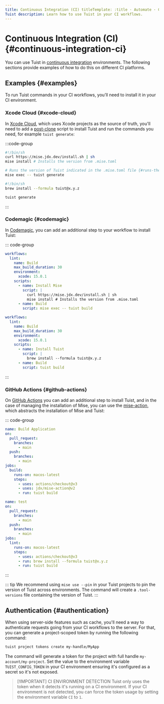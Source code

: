```yaml
---
title: Continuous Integration (CI) titleTemplate: :title · Automate · Guides ·
Tuist description: Learn how to use Tuist in your CI workflows.
---
```


# Continuous Integration (CI) {#continuous-integration-ci}

You can use Tuist in [continuous
integration](https://en.wikipedia.org/wiki/Continuous_integration) environments.
The following sections provide examples of how to do this on different CI
platforms.

## Examples {#examples}

To run Tuist commands in your CI workflows, you’ll need to install it in your CI
environment.

### Xcode Cloud {#xcode-cloud}

In [Xcode Cloud](https://developer.apple.com/xcode-cloud/), which uses Xcode
projects as the source of truth, you'll need to add a
[post-clone](https://developer.apple.com/documentation/xcode/writing-custom-build-scripts#Create-a-custom-build-script)
script to install Tuist and run the commands you need, for example `tuist
generate`:

:::code-group

```bash [Mise]
#!/bin/sh
curl https://mise.jdx.dev/install.sh | sh
mise install # Installs the version from .mise.toml

# Runs the version of Tuist indicated in the .mise.toml file {#runs-the-version-of-tuist-indicated-in-the-misetoml-file}
mise exec -- tuist generate
```
```bash [Homebrew]
#!/bin/sh
brew install --formula tuist@x.y.z

tuist generate
```
:::
### Codemagic {#codemagic}

In [Codemagic](https://codemagic.io), you can add an additional step to your
workflow to install Tuist:

::: code-group
```yaml [Mise]
workflows:
  lint:
    name: Build
    max_build_duration: 30
    environment:
      xcode: 15.0.1
    scripts:
      - name: Install Mise
        script: |
          curl https://mise.jdx.dev/install.sh | sh
          mise install # Installs the version from .mise.toml
      - name: Build
        script: mise exec -- tuist build
```
```yaml [Homebrew]
workflows:
  lint:
    name: Build
    max_build_duration: 30
    environment:
      xcode: 15.0.1
    scripts:
      - name: Install Tuist
        script: |
          brew install --formula tuist@x.y.z
      - name: Build
        script: tuist build
```
:::

### GitHub Actions {#github-actions}

On [GitHub Actions](https://docs.github.com/en/actions) you can add an
additional step to install Tuist, and in the case of managing the installation
of Mise, you can use the [mise-action](https://github.com/jdx/mise-action),
which abstracts the installation of Mise and Tuist:

::: code-group
```yaml [Mise]
name: Build Application
on:
  pull_request:
    branches:
      - main
  push:
    branches:
      - main
jobs:
  build:
    runs-on: macos-latest
    steps:
      - uses: actions/checkout@v3
      - uses: jdx/mise-action@v2
      - run: tuist build
```
```yaml [Homebrew]
name: test
on:
  pull_request:
    branches:
      - main
  push:
    branches:
      - main
jobs:
  lint:
    runs-on: macos-latest
    steps:
      - uses: actions/checkout@v3
      - run: brew install --formula tuist@x.y.z
      - run: tuist build
```
:::

::: tip We recommend using `mise use --pin` in your Tuist projects to pin the
version of Tuist across environments. The command will create a `.tool-versions`
file containing the version of Tuist. :::

## Authentication {#authentication}

When using server-side features such as
<LocalizedLink href="/guides/features/cache">cache</LocalizedLink>, you'll need
a way to authenticate requests going from your CI workflows to the server. For
that, you can generate a project-scoped token by running the following command:

```bash
tuist project tokens create my-handle/MyApp
```

The command will generate a token for the project with full handle
`my-account/my-project`. Set the value to the environment variable
`TUIST_CONFIG_TOKEN` in your CI environment ensuring it's configured as a secret
so it's not exposed.

> [!IMPORTANT] CI ENVIRONMENT DETECTION Tuist only uses the token when it
> detects it's running on a CI environment. If your CI environment is not
> detected, you can force the token usage by setting the environment variable
> `CI` to `1`.
